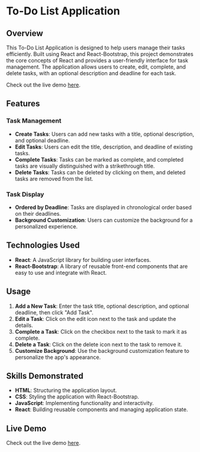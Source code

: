 # To-Do List Application

## Overview

This To-Do List Application is designed to help users manage their tasks efficiently. Built using React and React-Bootstrap, this project demonstrates the core concepts of React and provides a user-friendly interface for task management. The application allows users to create, edit, complete, and delete tasks, with an optional description and deadline for each task.

Check out the live demo [here](https://sankeerthini.github.io/To-Do-List-Application/).


## Features

### Task Management
- **Create Tasks**: Users can add new tasks with a title, optional description, and optional deadline.
- **Edit Tasks**: Users can edit the title, description, and deadline of existing tasks.
- **Complete Tasks**: Tasks can be marked as complete, and completed tasks are visually distinguished with a strikethrough title.
- **Delete Tasks**: Tasks can be deleted by clicking on them, and deleted tasks are removed from the list.

### Task Display
- **Ordered by Deadline**: Tasks are displayed in chronological order based on their deadlines.
- **Background Customization**: Users can customize the background for a personalized experience.

## Technologies Used
- **React**: A JavaScript library for building user interfaces.
- **React-Bootstrap**: A library of reusable front-end components that are easy to use and integrate with React.

## Usage

1. **Add a New Task**: Enter the task title, optional description, and optional deadline, then click "Add Task".
2. **Edit a Task**: Click on the edit icon next to the task and update the details.
3. **Complete a Task**: Click on the checkbox next to the task to mark it as complete.
4. **Delete a Task**: Click on the delete icon next to the task to remove it.
5. **Customize Background**: Use the background customization feature to personalize the app's appearance.

## Skills Demonstrated
- **HTML**: Structuring the application layout.
- **CSS**: Styling the application with React-Bootstrap.
- **JavaScript**: Implementing functionality and interactivity.
- **React**: Building reusable components and managing application state.

## Live Demo

Check out the live demo [here](https://sankeerthini.github.io/To-Do-List-Application/).
